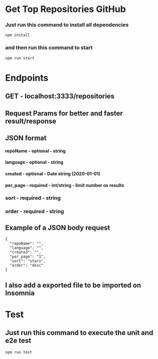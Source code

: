 # Get Top Repositories GitHub

### Just run this command to install all dependencies
```
npm install
```
### and then run this command to start
```
npm run start
```

# Endpoints

## GET - localhost:3333/repositories
## Request Params for better and faster result/response
## JSON format

#### repoName - optional - string
#### language - optional - string
#### created - optional - Date string (2020-01-01)
#### per_page - required - int/string - limit number os results
### sort - required - string
### order - required - string

## Example of a JSON body request
```
{
  "repoName": "",
  "language": "",
  "created": "",
  "per_page": "1",
  "sort": "stars",
  "order": "desc"
}
```

## I also add a exported file to be imported on Insomnia

# Test
## Just run this command to execute the unit and e2e test
```
npm run test
```
